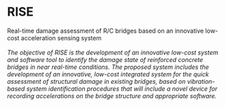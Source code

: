 # RISE
Real-time damage assessment of R/C bridges based on an innovative
low-cost acceleration sensing system
<br><br>
<i>The objective of RISE is the development of an innovative low-cost system and software tool to identify the damage state of reinforced concrete bridges in near real-time conditions. The proposed system includes the development of an innovative, low-cost integrated system for the quick assessment of structural damage in existing bridges, based on vibration-based system identification procedures that will include a novel device for recording accelerations on the bridge structure and appropriate software.</i>
